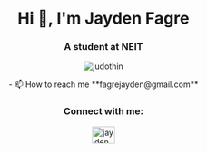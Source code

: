 <h1 align="center">Hi 👋, I'm Jayden Fagre</h1>
<h3 align="center">A student at NEIT</h3>

<p align="center"> <img src="https://komarev.com/ghpvc/?username=judothin&label=Profile%20views&color=0e75b6&style=flat" alt="judothin" /> </p>

<div align="center"> - 📫 How to reach me **fagrejayden@gmail.com** </div>

<h3 align="center">Connect with me:</h3>
<p align="center">
<a href="https://instagram.com/jayden_fagre" target="blank"><img align="center" src="https://raw.githubusercontent.com/rahuldkjain/github-profile-readme-generator/master/src/images/icons/Social/instagram.svg" alt="jayden_fagre" height="30" width="40" /></a>
</p>


